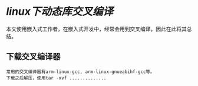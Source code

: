 # *linux下动态库交叉编译*

本文使用嵌入式工作者，在嵌入式开发中，经常会用到交叉编译，因此在此将其总结。
## 下载交叉编译器
    常用的交叉编译器有arm-linux-gcc, arm-linux-gnueabihf-gcc等。
    下载之后解压，使用tar -xvf ..............
    